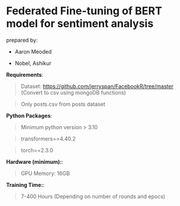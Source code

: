 # Federated Fine-tuning of BERT model for sentiment analysis

prepared by: 

* Aaron Meoded 

* Nobel, Ashikur
  

**Requirements**: 

> Dataset: https://github.com/jerryspan/FacebookR/tree/master (Convert to csv using mongoDB functions)

> Only posts.csv from posts dataset

**Python Packages**:

> Minimum python version > 3.10

> transformers==4.40.2 

> torch==2.3.0

**Hardware (minimum):**:

> GPU Memory: 16GB

**Training Time:**:

> 7-400 Hours (Depending on number of rounds and epocs)
